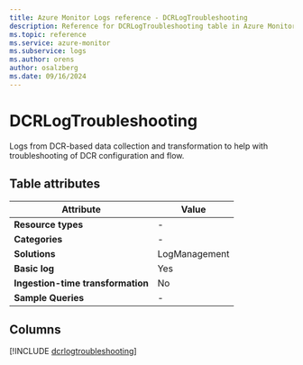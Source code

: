 ```yaml
---
title: Azure Monitor Logs reference - DCRLogTroubleshooting
description: Reference for DCRLogTroubleshooting table in Azure Monitor Logs.
ms.topic: reference
ms.service: azure-monitor
ms.subservice: logs
ms.author: orens
author: osalzberg
ms.date: 09/16/2024
---
```


# DCRLogTroubleshooting

Logs from DCR-based data collection and transformation to help with troubleshooting of DCR configuration and flow.


## Table attributes

|Attribute|Value|
|---|---|
|**Resource types**|-|
|**Categories**|-|
|**Solutions**| LogManagement|
|**Basic log**|Yes|
|**Ingestion-time transformation**|No|
|**Sample Queries**|-|



## Columns
  
[!INCLUDE [dcrlogtroubleshooting](~/reusable-content/ce-skilling/azure/includes/azure-monitor/reference/tables/dcrlogtroubleshooting-include.md)]

